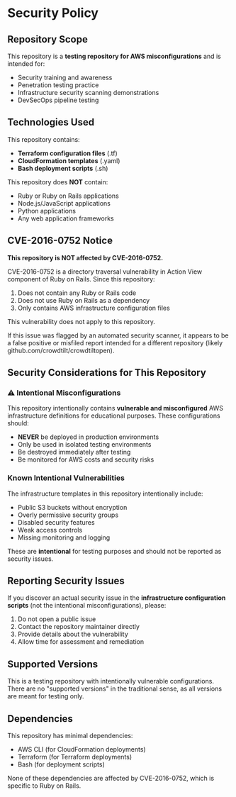 # Security Policy

## Repository Scope

This repository is a **testing repository for AWS misconfigurations** and is intended for:
- Security training and awareness
- Penetration testing practice
- Infrastructure security scanning demonstrations
- DevSecOps pipeline testing

## Technologies Used

This repository contains:
- **Terraform configuration files** (.tf)
- **CloudFormation templates** (.yaml)
- **Bash deployment scripts** (.sh)

This repository does **NOT** contain:
- Ruby or Ruby on Rails applications
- Node.js/JavaScript applications
- Python applications
- Any web application frameworks

## CVE-2016-0752 Notice

**This repository is NOT affected by CVE-2016-0752.**

CVE-2016-0752 is a directory traversal vulnerability in Action View component of Ruby on Rails. Since this repository:
1. Does not contain any Ruby or Rails code
2. Does not use Ruby on Rails as a dependency
3. Only contains AWS infrastructure configuration files

This vulnerability does not apply to this repository.

If this issue was flagged by an automated security scanner, it appears to be a false positive or misfiled report intended for a different repository (likely github.com/crowdtilt/crowdtiltopen).

## Security Considerations for This Repository

### ⚠️ Intentional Misconfigurations

This repository intentionally contains **vulnerable and misconfigured** AWS infrastructure definitions for educational purposes. These configurations should:

- **NEVER** be deployed in production environments
- Only be used in isolated testing environments
- Be destroyed immediately after testing
- Be monitored for AWS costs and security risks

### Known Intentional Vulnerabilities

The infrastructure templates in this repository intentionally include:
- Public S3 buckets without encryption
- Overly permissive security groups
- Disabled security features
- Weak access controls
- Missing monitoring and logging

These are **intentional** for testing purposes and should not be reported as security issues.

## Reporting Security Issues

If you discover an actual security issue in the **infrastructure configuration scripts** (not the intentional misconfigurations), please:

1. Do not open a public issue
2. Contact the repository maintainer directly
3. Provide details about the vulnerability
4. Allow time for assessment and remediation

## Supported Versions

This is a testing repository with intentionally vulnerable configurations. There are no "supported versions" in the traditional sense, as all versions are meant for testing only.

## Dependencies

This repository has minimal dependencies:
- AWS CLI (for CloudFormation deployments)
- Terraform (for Terraform deployments)
- Bash (for deployment scripts)

None of these dependencies are affected by CVE-2016-0752, which is specific to Ruby on Rails.
